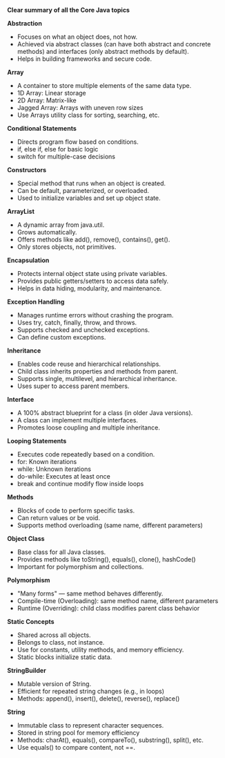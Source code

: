 **Clear summary of all the Core Java topics**

**Abstraction**
- Focuses on what an object does, not how.
- Achieved via abstract classes (can have both abstract and concrete methods) and interfaces (only abstract methods by default).
- Helps in building frameworks and secure code.

**Array**
- A container to store multiple elements of the same data type.
- 1D Array: Linear storage
- 2D Array: Matrix-like
- Jagged Array: Arrays with uneven row sizes
- Use Arrays utility class for sorting, searching, etc.

**Conditional Statements**
- Directs program flow based on conditions.
- if, else if, else for basic logic
- switch for multiple-case decisions

**Constructors**
- Special method that runs when an object is created.
- Can be default, parameterized, or overloaded.
- Used to initialize variables and set up object state.

**ArrayList**
- A dynamic array from java.util.
- Grows automatically.
- Offers methods like add(), remove(), contains(), get().
- Only stores objects, not primitives.

**Encapsulation**
- Protects internal object state using private variables.
- Provides public getters/setters to access data safely.
- Helps in data hiding, modularity, and maintenance.

**Exception Handling**
- Manages runtime errors without crashing the program.
- Uses try, catch, finally, throw, and throws.
- Supports checked and unchecked exceptions.
- Can define custom exceptions.

**Inheritance**
- Enables code reuse and hierarchical relationships.
- Child class inherits properties and methods from parent.
- Supports single, multilevel, and hierarchical inheritance.
- Uses super to access parent members.

**Interface**
- A 100% abstract blueprint for a class (in older Java versions).
- A class can implement multiple interfaces.
- Promotes loose coupling and multiple inheritance.

**Looping Statements**
- Executes code repeatedly based on a condition.
- for: Known iterations
- while: Unknown iterations
- do-while: Executes at least once
- break and continue modify flow inside loops

**Methods**
- Blocks of code to perform specific tasks.
- Can return values or be void.
- Supports method overloading (same name, different parameters)

**Object Class**
- Base class for all Java classes.
- Provides methods like toString(), equals(), clone(), hashCode()
- Important for polymorphism and collections.

**Polymorphism**
- "Many forms" — same method behaves differently.
- Compile-time (Overloading): same method name, different parameters
- Runtime (Overriding): child class modifies parent class behavior

**Static Concepts**
- Shared across all objects.
- Belongs to class, not instance.
- Use for constants, utility methods, and memory efficiency.
- Static blocks initialize static data.

**StringBuilder**
- Mutable version of String.
- Efficient for repeated string changes (e.g., in loops)
- Methods: append(), insert(), delete(), reverse(), replace()

**String**
- Immutable class to represent character sequences.
- Stored in string pool for memory efficiency
- Methods: charAt(), equals(), compareTo(), substring(), split(), etc.
- Use equals() to compare content, not ==.
